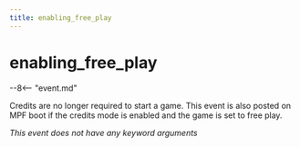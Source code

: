 ```yaml
---
title: enabling_free_play
---
```


# enabling_free_play


--8<-- "event.md"

Credits are no longer required to start a game. This event is also
posted on MPF boot if the credits mode is enabled and the game is set to
free play.

*This event does not have any keyword arguments*
